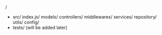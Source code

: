 /
  - src/
     index.js/
     models/
     controllers/
     middlewares/
     services/
     repository/
     utils/
     config/
  - tests/ (will be added later)
